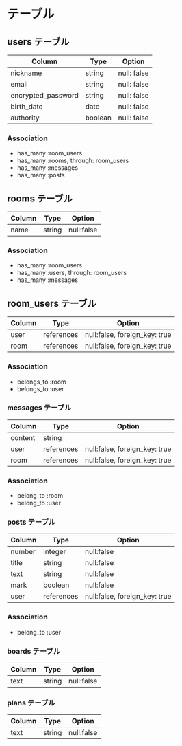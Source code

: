 # テーブル

## users テーブル

| Column             | Type    | Option      |
| ------------------ | ------- | ----------- |
| nickname           | string  | null: false |
| email              | string  | null: false |
| encrypted_password | string  | null: false |
| birth_date         | date    | null: false |
| authority          | boolean | null: false |

### Association

- has_many :room_users
- has_many :rooms, through: room_users
- has_many :messages
- has_many :posts

## rooms テーブル

| Column | Type   | Option       |
| ------ | ------ | ------------ |
| name   | string | null:false   |

### Association

- has_many :room_users
- has_many :users, through: room_users
- has_many :messages

## room_users テーブル

| Column | Type       | Option                        |
| ------ | ---------- | ----------------------------- |
| user   | references | null:false, foreign_key: true |
| room   | references | null:false, foreign_key: true |

### Association

- belongs_to :room
- belongs_to :user

### messages テーブル

| Column  | Type       | Option                        |
| ------- | ---------- | ----------------------------- |
| content | string     |                               |
| user    | references | null:false, foreign_key: true |
| room    | references | null:false, foreign_key: true |

### Association

- belong_to :room
- belong_to :user

### posts テーブル

| Column | Type       | Option                        |
| ------ | ---------- | ----------------------------- |
| number | integer    | null:false                    |
| title  | string     | null:false                    |
| text   | string     | null:false                    |
| mark   | boolean    | null:false                    |
| user   | references | null:false, foreign_key: true |

### Association

- belong_to :user

### boards テーブル

| Column | Type   | Option       |
| ------ | ------ | ------------ |
| text   | string | null:false   |

### plans テーブル

| Column | Type   | Option       |
| ------ | ------ | ------------ |
| text   | string | null:false   |
